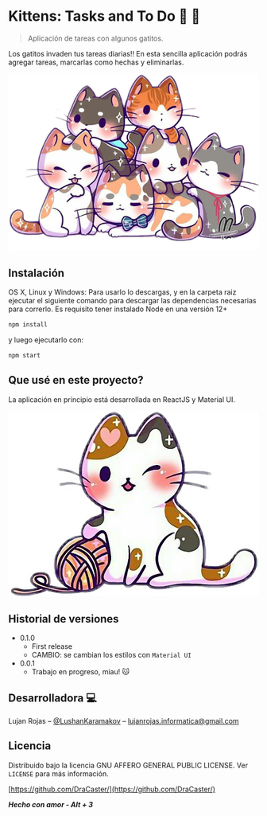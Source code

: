 # Kittens: Tasks and To Do :scroll: :tiger2:
> Aplicación de tareas con algunos gatitos.

Los gatitos invaden tus tareas diarias!! 
En esta sencilla aplicación podrás agregar tareas, marcarlas como hechas y eliminarlas.

![](./src/assets/kittens.png)

## Instalación

OS X, Linux y Windows:
Para usarlo lo descargas, y en la carpeta raiz ejecutar el siguiente comando para descargar las dependencias necesarias para correrlo. 
Es requisito tener instalado Node en una versión 12+

```sh
npm install
```

y luego ejecutarlo con:

```sh
npm start
```

## Que usé en este proyecto?

La aplicación en principio está desarrollada en ReactJS y Material UI.

![](./src/assets/kitten.png)

## Historial de versiones
* 0.1.0
    * First release
    * CAMBIO: se cambian los estilos con `Material UI` 
* 0.0.1
    * Trabajo en progreso, miau! :cat:

## Desarrolladora :computer:

Lujan Rojas – [@LushanKaramakov](https://twitter.com/LushanKaramakov) – lujanrojas.informatica@gmail.com

## Licencia
Distribuido bajo la licencia GNU AFFERO GENERAL PUBLIC LICENSE. Ver ``LICENSE`` para más información.

[https://github.com/DraCaster/](https://github.com/DraCaster/)

***Hecho con amor - Alt + 3***
